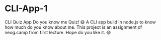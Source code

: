 # CLI-App-1
CLI Quiz App
Do you know me Quiz! 😄
A CLI app build in node.js to know how much do you know about me. This project is an assignment of neog.camp from first lecture. Hope do you like it. 😄
